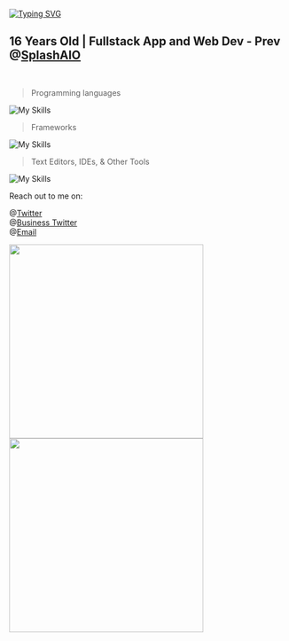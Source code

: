 <a href="https://git.io/typing-svg"><img src="https://readme-typing-svg.herokuapp.com?font=Fira+Code&weight=800&size=40&duration=3000&pause=1000&width=470&lines=Whats+up!+I'm+Cyrus" alt="Typing SVG" /></a>

<h2 style="border: hidden;">16 Years Old | Fullstack App and Web Dev - Prev @<a href="https://splashbots.hyper.co/">SplashAIO</a></h2>
<h2><img src="https://komarev.com/ghpvc/?username=TrustyJar" alt=""></h2>

> Programming languages

![My Skills](https://skillicons.dev/icons?i=nodejs,js,ts,python,html,css,go,java)

> Frameworks

![My Skills](https://skillicons.dev/icons?i=express,flask,react,electron,gcp,aws,heroku,git,mongodb)

> Text Editors, IDEs, & Other Tools

![My Skills](https://skillicons.dev/icons?i=vscode,idea,figma)

Reach out to me on:

@[Twitter](https://twitter.com/TrustyJar1234) <br>
@[Business Twitter](https://twitter.com/splash_aio) <br>
@[Email](mailto:cyrus.naficy@gmail.com) <br>

<img src="https://wakatime.com/share/@70382529-6aad-4c01-9b85-9e429842bf84/82817e08-cb0d-4f61-9164-8ec981783078.svg" width="350" height="350"><img src="https://wakatime.com/share/@70382529-6aad-4c01-9b85-9e429842bf84/d7e18e4c-de1f-4b5f-a44b-88ad64c7228d.svg" width="350" height="350">
